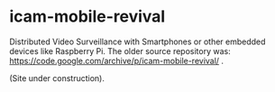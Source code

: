# icam-mobile-revival
Distributed Video Surveillance with Smartphones or other embedded devices like Raspberry Pi.
The older source repository was: https://code.google.com/archive/p/icam-mobile-revival/ .

(Site under construction).

